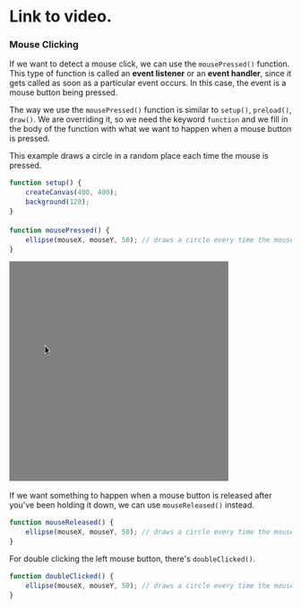 # Link to video.

### Mouse Clicking

If we want to detect a mouse click, we can use the `mousePressed()` function. This type of function is called an **event listener** or an **event handler**, since it gets called as soon as a particular event occurs. In this case, the event is a mouse button being pressed.

The way we use the `mousePressed()` function is similar to `setup()`, `preload()`, `draw()`.  We are overriding it, so we need the keyword `function` and we fill in the body of the function with what we want to happen when a mouse button is pressed. 

This example draws a circle in a random place each time the mouse is pressed.

```js
function setup() {
    createCanvas(400, 400);
    background(128);
}

function mousePressed() {
    ellipse(mouseX, mouseY, 50); // draws a circle every time the mouse is pressed
}
```

![](../../Images/mouse_click.gif)

If we want something to happen when a mouse button is released after you've been holding it down, we can use `mouseReleased()` instead. 

```js
function mouseReleased() {
    ellipse(mouseX, mouseY, 50); // draws a circle every time the mouse is pressed
}
```

For double clicking the left mouse button, there's `doubleClicked()`.

```js
function doubleClicked() {
    ellipse(mouseX, mouseY, 50); // draws a circle every time the mouse is pressed
}
```
